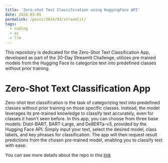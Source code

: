 ```yaml
---
title: 'Zero-shot Text Classification using HuggingFace API'
date: 2024-03-01
permalink: /posts/2024/03/streamlit/
tags:
  - coding
  - ai
  - llm
---
```


This repository is dedicated for the Zero-Shot Text Classification App, developed as part of the 30-Day Streamlit Challenge, utilizes pre-trained models from the Hugging Face to categorize text into predefined classes without prior training.

Zero-Shot Text Classification App
======

Zero-shot text classification is the task of categorizing text into predefined classes without prior training on those specific classes. Instead, the model leverages its pre-trained knowledge to classify text accurately, even for classes it hasn't seen before.
In this app, you can choose from three base models: Distil-BART, BART-Large, and DeBERTa-v3, provided by the Hugging Face API. Simply input your text, select the desired model, class labels, and key phrases for classification. The app will then request result predictions from the chosen pre-trained model, enabling you to classify text with ease.

You can see more details about the repo in this [link](https://github.com/Alfadhils/Streamlit)